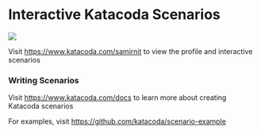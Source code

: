 # Interactive Katacoda Scenarios

[![](http://shields.katacoda.com/katacoda/samirnit/count.svg)](https://www.katacoda.com/samirnit "Get your profile on Katacoda.com")

Visit https://www.katacoda.com/samirnit to view the profile and interactive scenarios

### Writing Scenarios
Visit https://www.katacoda.com/docs to learn more about creating Katacoda scenarios

For examples, visit https://github.com/katacoda/scenario-example

